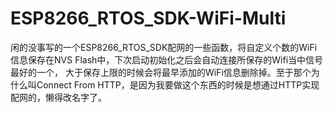 # ESP8266_RTOS_SDK-WiFi-Multi
闲的没事写的一个ESP8266_RTOS_SDK配网的一些函数，将自定义个数的WiFi信息保存在NVS Flash中，下次启动初始化之后会自动连接所保存的Wifi当中信号最好的一个，
大于保存上限的时候会将最早添加的WiFi信息删除掉。至于那个为什么叫Connect From HTTP，是因为我要做这个东西的时候是想通过HTTP实现配网的，懒得改名字了。 

